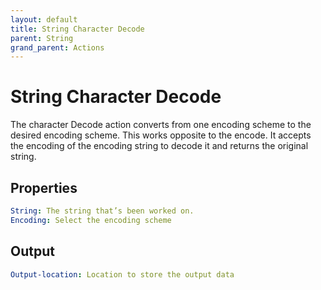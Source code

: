 ```yaml
---
layout: default
title: String Character Decode
parent: String
grand_parent: Actions
---
```

# String Character Decode
The character Decode action converts from one encoding scheme to the desired encoding scheme. This works opposite to the encode. It accepts the encoding of the encoding string to decode it and returns the original string.

## Properties
```yaml
String: The string that’s been worked on.
Encoding: Select the encoding scheme
```

## Output
```yaml
Output-location: Location to store the output data
```
